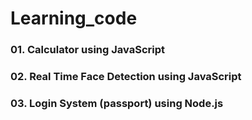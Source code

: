 # Learning_code

### 01. Calculator using JavaScript
### 02. Real Time Face Detection using JavaScript
### 03. Login System (passport) using Node.js

